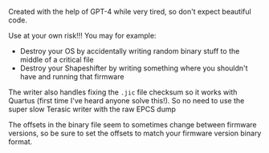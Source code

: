 Created with the help of GPT-4 while very tired, so don't expect beautiful code.

Use at your own risk!!! 
You may for example:
- Destroy your OS by accidentally writing random binary stuff to the middle of a critical file
- Destroy your Shapeshifter by writing something where you shouldn't have and running that firmware

The writer also handles fixing the `.jic` file checksum so it works with Quartus (first time I've heard anyone solve this!). So no need to use the super slow Terasic writer with the raw EPCS dump

The offsets in the binary file seem to sometimes change between firmware versions, so be sure to set the offsets to match your firmware version binary format.
